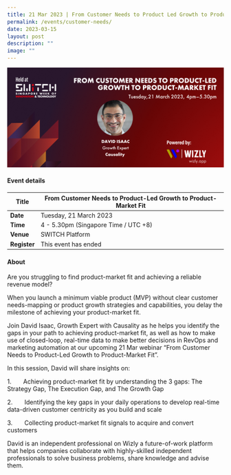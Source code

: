 ```yaml
---
title: 21 Mar 2023 | From Customer Needs to Product Led Growth to Product Market Fit
permalink: /events/customer-needs/
date: 2023-03-15
layout: post
description: ""
image: ""
---
```

![](/images/2023/202303_webinar%20asset.png)

#### Event details


| **Title** | From Customer Needs to Product-Led Growth to Product-Market Fit|
| -------- | -------- |
|**Date** | Tuesday, 21 March 2023 
| **Time**    | 4 - 5.30pm (Singapore Time / UTC +8) |
|**Venue** | SWITCH Platform
| **Register** | This event has ended |

#### About

Are you struggling to find product-market fit and achieving a reliable revenue model?

When you launch a minimum viable product (MVP) without clear customer needs-mapping or product growth strategies and capabilities, you delay the milestone of achieving your product-market fit.

Join David Isaac, Growth Expert with Causality as he helps you identify the gaps in your path to achieving product-market fit, as well as how to make use of closed-loop, real-time data to make better decisions in RevOps and marketing automation at our upcoming 21 Mar webinar “From Customer Needs to Product-Led Growth to Product-Market Fit”.

In this session, David will share insights on:

1.       Achieving product-market fit by understanding the 3 gaps: The Strategy Gap, The Execution Gap, and The Growth Gap

2.       Identifying the key gaps in your daily operations to develop real-time data-driven customer centricity as you build and scale

3.       Collecting product-market fit signals to acquire and convert customers

David is an independent professional on Wizly a future-of-work platform that helps companies collaborate with highly-skilled independent professionals to solve business problems, share knowledge and advise them.